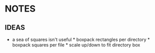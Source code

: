 # NOTES

## IDEAS

* a sea of squares isn't useful
        * boxpack rectangles per directory
                * boxpack squares per file
                * scale up/down to fit directory box